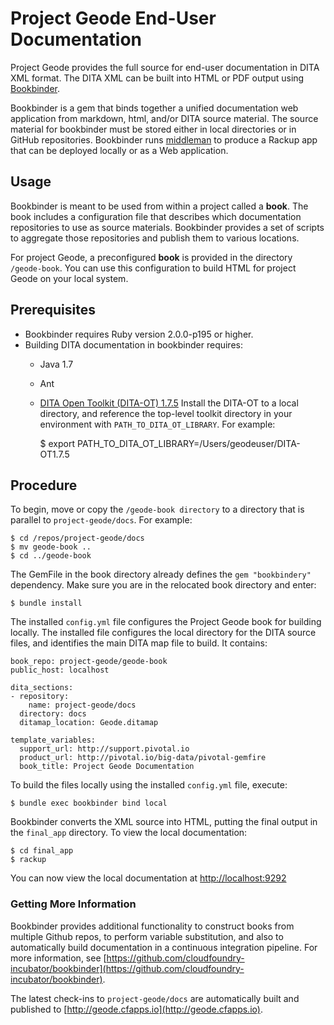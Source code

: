# Project Geode End-User Documentation

Project Geode provides the full source for end-user documentation in DITA XML format. The DITA XML can be built into HTML or PDF output using [Bookbinder](https://github.com/cloudfoundry-incubator/bookbinder).  

Bookbinder is a gem that binds together a unified documentation web application from markdown, html, and/or DITA source material. The source material for bookbinder must be stored either in local directories or in GitHub repositories. Bookbinder runs [middleman](http://middlemanapp.com/) to produce a Rackup app that can be deployed locally or as a Web application.

## Usage

Bookbinder is meant to be used from within a project called a **book**. The book includes a configuration file that describes which documentation repositories to use as source materials. Bookbinder provides a set of scripts to aggregate those repositories and publish them to various locations.

For project Geode, a preconfigured **book** is provided in the directory `/geode-book`.  You can use this configuration to build HTML for project Geode on your local system.

## Prerequisites

* Bookbinder requires Ruby version 2.0.0-p195 or higher.
* Building DITA documentation in bookbinder requires:
  * Java 1.7
  * Ant
  * [DITA Open Toolkit (DITA-OT) 1.7.5](http://sourceforge.net/projects/dita-ot/files/DITA-OT%20Stable%20Release/DITA%20Open%20Toolkit%201.7/) Install the DITA-OT to a local directory, and reference the top-level toolkit directory in your environment with `PATH_TO_DITA_OT_LIBRARY`. For example:

      $ export PATH_TO_DITA_OT_LIBRARY=/Users/geodeuser/DITA-OT1.7.5

## Procedure

To begin, move or copy the `/geode-book directory` to a directory that is parallel to `project-geode/docs`. For example:

    $ cd /repos/project-geode/docs
    $ mv geode-book ..
    $ cd ../geode-book

The GemFile in the book directory already defines the `gem "bookbindery"` dependency. Make sure you are in the relocated book directory and enter:

    $ bundle install
     
The installed `config.yml` file configures the Project Geode book for building locally.  The installed file configures the local directory for the DITA source files, and identifies the main DITA map file to build. It contains:

    book_repo: project-geode/geode-book
    public_host: localhost
    
    dita_sections:
    - repository:
        name: project-geode/docs
      directory: docs
      ditamap_location: Geode.ditamap
    
    template_variables:
      support_url: http://support.pivotal.io
      product_url: http://pivotal.io/big-data/pivotal-gemfire
      book_title: Project Geode Documentation

To build the files locally using the installed `config.yml` file, execute:

    $ bundle exec bookbinder bind local
    
Bookbinder converts the XML source into HTML, putting the final output in the `final_app` directory.  To view the local documentation:

    $ cd final_app
    $ rackup
    
You can now view the local documentation at [http://localhost:9292](http://localhost:9292)

### Getting More Information

Bookbinder provides additional functionality to construct books from multiple Github repos, to perform variable substitution, and also to automatically build documentation in a continuous integration pipeline.  For more information, see [https://github.com/cloudfoundry-incubator/bookbinder](https://github.com/cloudfoundry-incubator/bookbinder).

The latest check-ins to `project-geode/docs` are automatically built and published to [http://geode.cfapps.io](http://geode.cfapps.io).
